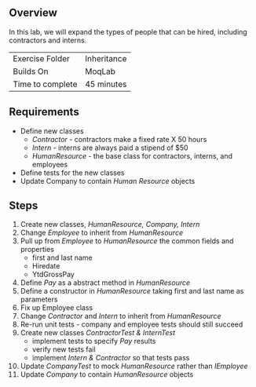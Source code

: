 ﻿## Overview
In this lab, we will expand the types of people that can be hired, including contractors and interns.

| | |
| --------- | --------------------------- |
| Exercise Folder | Inheritance |
| Builds On | MoqLab |
| Time to complete | 45 minutes


## Requirements

- Define new classes
    - *Contractor* - contractors make a fixed rate X 50 hours
    - *Intern* - interns are always paid a stipend of $50
    - *HumanResource* - the base class for contractors, interns, and employees
- Define tests for the new classes
- Update Company to contain *Human Resource* objects

## Steps

1. Create new classes, *HumanResource, Company, Intern*
1. Change *Employee* to inherit from *HumanResource*
1. Pull up from *Employee* to *HumanResource* the common fields and properties
    - first and last name
    - Hiredate
    - YtdGrossPay
1. Define *Pay* as a abstract method in *HumanResource*
1. Define a constructor in *HumanResource* taking first and last name as parameters
1. Fix up Employee class
1. Change *Contractor* and *Intern* to inherit from *HumanResource*
1. Re-run unit tests - company and employee tests should still succeed
1. Create new classes *ContractorTest & InternTest*
    - implement tests to specify *Pay* results
    - verify new tests fail
    - implement *Intern & Contractor* so that tests pass
1. Update *CompanyTest* to mock *HumanResource* rather than *IEmployee*
1. Update *Company* to contain *HumanResource* objects

